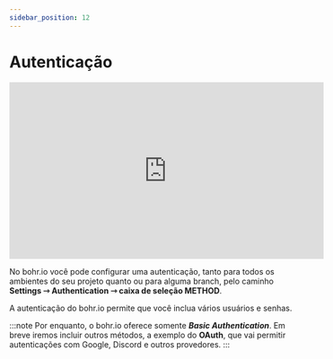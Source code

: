 ```yaml
---
sidebar_position: 12
---
```


# Autenticação

<div style={{textAlign: 'center'}}><iframe width="560" height="315" src="https://www.youtube.com/embed/MwbRPmeHGaI" title="YouTube video player" frameBorder="0" allow="accelerometer; autoplay; clipboard-write; encrypted-media; gyroscope; picture-in-picture" allowFullScreen></iframe></div>

No bohr.io você pode configurar uma autenticação, tanto para todos os ambientes do seu projeto quanto ou para alguma branch, pelo caminho **Settings ⇾ Authentication ⇾ caixa de seleção METHOD**.

A autenticação do bohr.io permite que você inclua vários usuários e senhas.

:::note
Por enquanto, o bohr.io oferece somente **_Basic Authentication_**. Em breve iremos incluir outros métodos, a exemplo do **OAuth**, que vai permitir autenticações com Google, Discord e outros provedores.
:::
